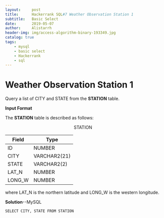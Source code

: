```yaml
---
layout:     post
title:      Hackerrank SQL#7 Weather Observation Station 1
subtitle:   Basic Select
date:       2019-05-07
author:     Alistarrh
header-img: img/access-algorithm-binary-193349.jpg
catalog: true
tags:
    - mysql
    - basic select
    - Hackerrank
    - sql
---
```





# Weather Observation Station 1

Query a list of CITY and STATE from the **STATION** table.


**Input Format**

The **STATION** table is described as follows:

 <center>STATION</center>

|Field|Type|
|---|---|
|ID|NUMBER|
|CITY|VARCHAR2(21)|
|STATE|VARCHAR2(2)|
|LAT_N|NUMBER|
|LONG_W|NUMBER|

where LAT_N is the northern latitude and LONG_W is the western longitude.

**Solution**--MySQL

```mysql
SELECT CITY, STATE FROM STATION
```

